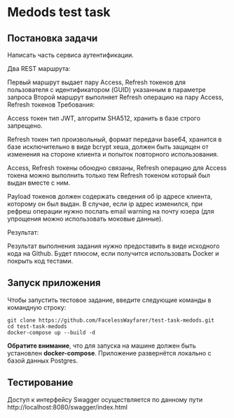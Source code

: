 # Medods test task

## Постановка задачи
Написать часть сервиса аутентификации.

Два REST маршрута:

Первый маршрут выдает пару Access, Refresh токенов для пользователя с идентификатором (GUID) указанным в параметре запроса
Второй маршрут выполняет Refresh операцию на пару Access, Refresh токенов
Требования:

Access токен тип JWT, алгоритм SHA512, хранить в базе строго запрещено.

Refresh токен тип произвольный, формат передачи base64, хранится в базе исключительно в виде bcrypt хеша, должен быть защищен от изменения на стороне клиента и попыток повторного использования.

Access, Refresh токены обоюдно связаны, Refresh операцию для Access токена можно выполнить только тем Refresh токеном который был выдан вместе с ним.

Payload токенов должен содержать сведения об ip адресе клиента, которому он был выдан. В случае, если ip адрес изменился, при рефреш операции нужно послать email warning на почту юзера (для упрощения можно использовать моковые данные).

Результат:

Результат выполнения задания нужно предоставить в виде исходного кода на Github. Будет плюсом, если получится использовать Docker и покрыть код тестами.

## Запуск приложения 
Чтобы запустить тестовое задание, введите следующие команды в командную строку:
```
git clone https://github.com/FacelessWayfarer/test-task-medods.git
cd test-task-medods
docker-compose up --build -d
```
__Обратите внимание__, что для запуска на машине должен быть установлен __docker-compose__. Приложение развернётся локально с базой данных Postgres.

## Тестирование
Доступ к интерфейсу Swagger осуществляется по данному пути http://localhost:8080/swagger/index.html


